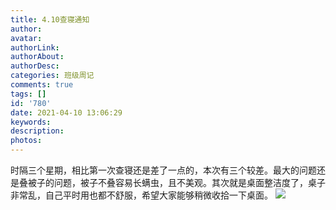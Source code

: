```yaml
---
title: 4.10查寝通知
author: 
avatar: 
authorLink: 
authorAbout: 
authorDesc: 
categories: 班级周记
comments: true
tags: []
id: '780'
date: 2021-04-10 13:06:29
keywords:
description:
photos:
---
```


时隔三个星期，相比第一次查寝还是差了一点的，本次有三个较差。最大的问题还是叠被子的问题，被子不叠容易长螨虫，且不美观。其次就是桌面整洁度了，桌子非常乱，自己平时用也都不舒服，希望大家能够稍微收拾一下桌面。 [![](https://www.aiupc.xyz/wp-content/uploads/2021/04/wp_editor_md_182d8b2eac161549752da2ad3c48a9d9.jpg)](https://www.aiupc.xyz/wp-content/uploads/2021/04/wp_editor_md_182d8b2eac161549752da2ad3c48a9d9.jpg)